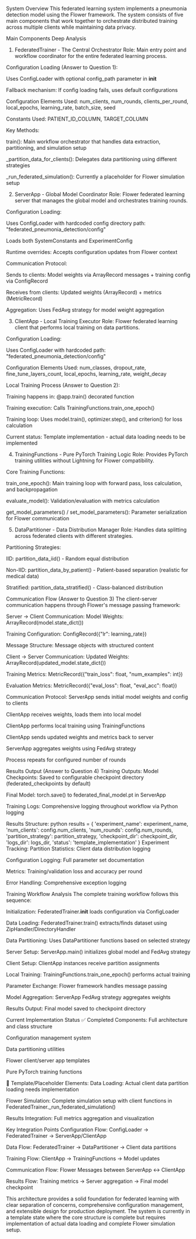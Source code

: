 System Overview
This federated learning system implements a pneumonia detection model using the Flower framework. The system consists of five main components that work together to orchestrate distributed training across multiple clients while maintaining data privacy.

Main Components Deep Analysis
1. FederatedTrainer - The Central Orchestrator
Role: Main entry point and workflow coordinator for the entire federated learning process.

Configuration Loading (Answer to Question 1):

Uses ConfigLoader with optional config_path parameter in __init__

Fallback mechanism: If config loading fails, uses default configurations

Configuration Elements Used: num_clients, num_rounds, clients_per_round, local_epochs, learning_rate, batch_size, seed

Constants Used: PATIENT_ID_COLUMN, TARGET_COLUMN

Key Methods:

train(): Main workflow orchestrator that handles data extraction, partitioning, and simulation setup

_partition_data_for_clients(): Delegates data partitioning using different strategies

_run_federated_simulation(): Currently a placeholder for Flower simulation setup

2. ServerApp - Global Model Coordinator
Role: Flower federated learning server that manages the global model and orchestrates training rounds.

Configuration Loading:

Uses ConfigLoader with hardcoded config directory path: "federated_pneumonia_detection/config"

Loads both SystemConstants and ExperimentConfig

Runtime overrides: Accepts configuration updates from Flower context

Communication Protocol:

Sends to clients: Model weights via ArrayRecord messages + training config via ConfigRecord

Receives from clients: Updated weights (ArrayRecord) + metrics (MetricRecord)

Aggregation: Uses FedAvg strategy for model weight aggregation

3. ClientApp - Local Training Executor
Role: Flower federated learning client that performs local training on data partitions.

Configuration Loading:

Uses ConfigLoader with hardcoded path: "federated_pneumonia_detection/config"

Configuration Elements Used: num_classes, dropout_rate, fine_tune_layers_count, local_epochs, learning_rate, weight_decay

Local Training Process (Answer to Question 2):

Training happens in: @app.train() decorated function

Training execution: Calls TrainingFunctions.train_one_epoch()

Training loop: Uses model.train(), optimizer.step(), and criterion() for loss calculation

Current status: Template implementation - actual data loading needs to be implemented

4. TrainingFunctions - Pure PyTorch Training Logic
Role: Provides PyTorch training utilities without Lightning for Flower compatibility.

Core Training Functions:

train_one_epoch(): Main training loop with forward pass, loss calculation, and backpropagation

evaluate_model(): Validation/evaluation with metrics calculation

get_model_parameters() / set_model_parameters(): Parameter serialization for Flower communication

5. DataPartitioner - Data Distribution Manager
Role: Handles data splitting across federated clients with different strategies.

Partitioning Strategies:

IID: partition_data_iid() - Random equal distribution

Non-IID: partition_data_by_patient() - Patient-based separation (realistic for medical data)

Stratified: partition_data_stratified() - Class-balanced distribution

Communication Flow (Answer to Question 3)
The client-server communication happens through Flower's message passing framework:

Server → Client Communication:
Model Weights: ArrayRecord(model.state_dict())

Training Configuration: ConfigRecord({"lr": learning_rate})

Message Structure: Message objects with structured content

Client → Server Communication:
Updated Weights: ArrayRecord(updated_model.state_dict())

Training Metrics: MetricRecord({"train_loss": float, "num_examples": int})

Evaluation Metrics: MetricRecord({"eval_loss": float, "eval_acc": float})

Communication Protocol:
ServerApp sends initial model weights and config to clients

ClientApp receives weights, loads them into local model

ClientApp performs local training using TrainingFunctions

ClientApp sends updated weights and metrics back to server

ServerApp aggregates weights using FedAvg strategy

Process repeats for configured number of rounds

Results Output (Answer to Question 4)
Training Outputs:
Model Checkpoints: Saved to configurable checkpoint directory (federated_checkpoints by default)

Final Model: torch.save() to federated_final_model.pt in ServerApp

Training Logs: Comprehensive logging throughout workflow via Python logging

Results Structure:
python
results = {
    'experiment_name': experiment_name,
    'num_clients': config.num_clients,
    'num_rounds': config.num_rounds,
    'partition_strategy': partition_strategy,
    'checkpoint_dir': checkpoint_dir,
    'logs_dir': logs_dir,
    'status': 'template_implementation'
}
Experiment Tracking:
Partition Statistics: Client data distribution logging

Configuration Logging: Full parameter set documentation

Metrics: Training/validation loss and accuracy per round

Error Handling: Comprehensive exception logging

Training Workflow Analysis
The complete training workflow follows this sequence:

Initialization: FederatedTrainer.__init__ loads configuration via ConfigLoader

Data Loading: FederatedTrainer.train() extracts/finds dataset using ZipHandler/DirectoryHandler

Data Partitioning: Uses DataPartitioner functions based on selected strategy

Server Setup: ServerApp.main() initializes global model and FedAvg strategy

Client Setup: ClientApp instances receive partition assignments

Local Training: TrainingFunctions.train_one_epoch() performs actual training

Parameter Exchange: Flower framework handles message passing

Model Aggregation: ServerApp FedAvg strategy aggregates weights

Results Output: Final model saved to checkpoint directory

Current Implementation Status
✅ Completed Components:
Full architecture and class structure

Configuration management system

Data partitioning utilities

Flower client/server app templates

Pure PyTorch training functions

🚧 Template/Placeholder Elements:
Data Loading: Actual client data partition loading needs implementation

Flower Simulation: Complete simulation setup with client functions in FederatedTrainer._run_federated_simulation()

Results Integration: Full metrics aggregation and visualization

Key Integration Points
Configuration Flow: ConfigLoader → FederatedTrainer → ServerApp/ClientApp

Data Flow: FederatedTrainer → DataPartitioner → Client data partitions

Training Flow: ClientApp → TrainingFunctions → Model updates

Communication Flow: Flower Messages between ServerApp ↔ ClientApp

Results Flow: Training metrics → Server aggregation → Final model checkpoint

This architecture provides a solid foundation for federated learning with clear separation of concerns, comprehensive configuration management, and extensible design for production deployment. The system is currently in a template state where the core structure is complete but requires implementation of actual data loading and complete Flower simulation setup.